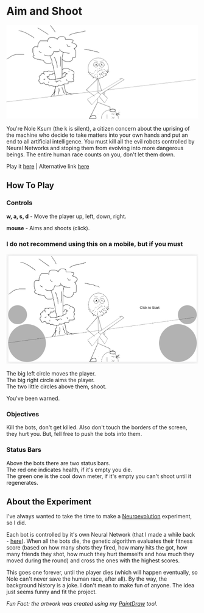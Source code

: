 # Aim and Shoot

![artwork](artwork.png)

You're Nole Ksum (the k is silent), a citizen concern about the uprising of the machine who decide to take matters into your own hands and put an end to all artificial intelligence. You must kill all the evil robots controlled by Neural Networks and stoping them from evolving into more dangerous beings. The entire human race counts on you, don't let them down.

Play it [here](https://victorribeiro.com/aimAndShoot) | Alternative link [here](https://victorqribeiro.github.io/aimAndShoot/)

## How To Play

### Controls

**w, a, s, d** - Move the player up, left, down, right.

**mouse** - Aims and shoots (click).

### I do not recommend using this on a mobile, but if you must

![controls](controls.png)

The big left circle moves the player.  
The big right circle aims the player.  
The two little circles above them, shoot.

You've been warned.

### Objectives

Kill the bots, don't get killed. Also don't touch the borders of the screen, they hurt you. But, fell free to push the bots into them.

### Status Bars

Above the bots there are two status bars.  
The red one indicates health, if it's empty you die.  
The green one is the cool down meter, if it's empty you can't shoot until it regenerates.

## About the Experiment

I've always wanted to take the time to make a [Neuroevolution](https://en.wikipedia.org/wiki/Neuroevolution) experiment, so I did.

Each bot is controlled by it's own Neural Network (that I made a while back - [here](https://github.com/victorqribeiro/digitRecognition)). When all the bots die, the genetic algorithm evaluates their fitness score (based on how many shots they fired, how many hits the got, how many friends they shot, how much they hurt themselfs and how much they moved during the round) and cross the ones with the highest scores.

This goes one forever, until the player dies (which will happen eventually, so Nole can't never save the human race, after all). By the way, the background history is a joke. I don't mean to make fun of anyone. The idea just seems funny and fit the project.

*Fun Fact: the artwork was created using my [PaintDraw](https://github.com/victorqribeiro/paintDraw) tool.*
